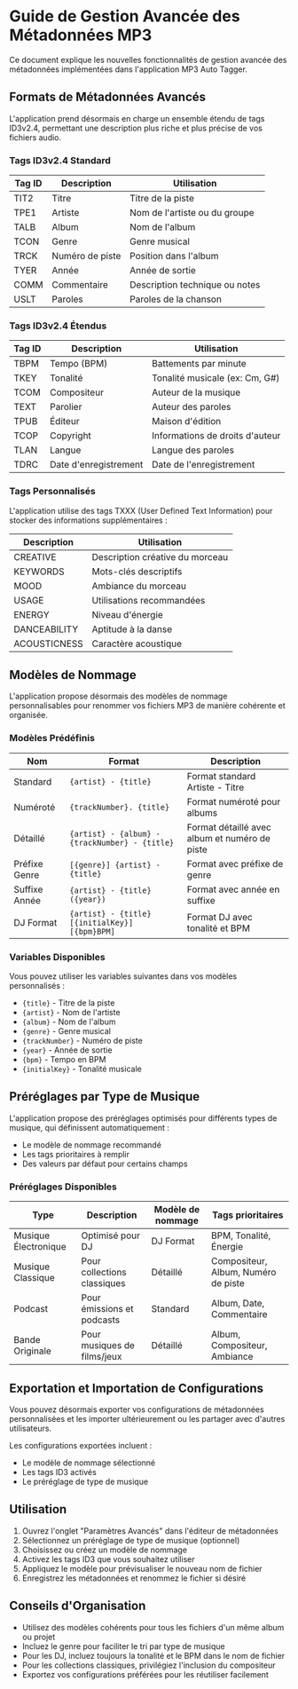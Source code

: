 # Guide de Gestion Avancée des Métadonnées MP3

Ce document explique les nouvelles fonctionnalités de gestion avancée des métadonnées implémentées dans l'application MP3 Auto Tagger.

## Formats de Métadonnées Avancés

L'application prend désormais en charge un ensemble étendu de tags ID3v2.4, permettant une description plus riche et plus précise de vos fichiers audio.

### Tags ID3v2.4 Standard

| Tag ID | Description | Utilisation |
|--------|-------------|-------------|
| TIT2   | Titre       | Titre de la piste |
| TPE1   | Artiste     | Nom de l'artiste ou du groupe |
| TALB   | Album       | Nom de l'album |
| TCON   | Genre       | Genre musical |
| TRCK   | Numéro de piste | Position dans l'album |
| TYER   | Année       | Année de sortie |
| COMM   | Commentaire | Description technique ou notes |
| USLT   | Paroles     | Paroles de la chanson |

### Tags ID3v2.4 Étendus

| Tag ID | Description | Utilisation |
|--------|-------------|-------------|
| TBPM   | Tempo (BPM) | Battements par minute |
| TKEY   | Tonalité    | Tonalité musicale (ex: Cm, G#) |
| TCOM   | Compositeur | Auteur de la musique |
| TEXT   | Parolier    | Auteur des paroles |
| TPUB   | Éditeur     | Maison d'édition |
| TCOP   | Copyright   | Informations de droits d'auteur |
| TLAN   | Langue      | Langue des paroles |
| TDRC   | Date d'enregistrement | Date de l'enregistrement |

### Tags Personnalisés

L'application utilise des tags TXXX (User Defined Text Information) pour stocker des informations supplémentaires :

| Description | Utilisation |
|-------------|-------------|
| CREATIVE    | Description créative du morceau |
| KEYWORDS    | Mots-clés descriptifs |
| MOOD        | Ambiance du morceau |
| USAGE       | Utilisations recommandées |
| ENERGY      | Niveau d'énergie |
| DANCEABILITY | Aptitude à la danse |
| ACOUSTICNESS | Caractère acoustique |

## Modèles de Nommage

L'application propose désormais des modèles de nommage personnalisables pour renommer vos fichiers MP3 de manière cohérente et organisée.

### Modèles Prédéfinis

| Nom | Format | Description |
|-----|--------|-------------|
| Standard | `{artist} - {title}` | Format standard Artiste - Titre |
| Numéroté | `{trackNumber}. {title}` | Format numéroté pour albums |
| Détaillé | `{artist} - {album} - {trackNumber} - {title}` | Format détaillé avec album et numéro de piste |
| Préfixe Genre | `[{genre}] {artist} - {title}` | Format avec préfixe de genre |
| Suffixe Année | `{artist} - {title} ({year})` | Format avec année en suffixe |
| DJ Format | `{artist} - {title} [{initialKey}][{bpm}BPM]` | Format DJ avec tonalité et BPM |

### Variables Disponibles

Vous pouvez utiliser les variables suivantes dans vos modèles personnalisés :

- `{title}` - Titre de la piste
- `{artist}` - Nom de l'artiste
- `{album}` - Nom de l'album
- `{genre}` - Genre musical
- `{trackNumber}` - Numéro de piste
- `{year}` - Année de sortie
- `{bpm}` - Tempo en BPM
- `{initialKey}` - Tonalité musicale

## Préréglages par Type de Musique

L'application propose des préréglages optimisés pour différents types de musique, qui définissent automatiquement :

- Le modèle de nommage recommandé
- Les tags prioritaires à remplir
- Des valeurs par défaut pour certains champs

### Préréglages Disponibles

| Type | Description | Modèle de nommage | Tags prioritaires |
|------|-------------|-------------------|-------------------|
| Musique Électronique | Optimisé pour DJ | DJ Format | BPM, Tonalité, Énergie |
| Musique Classique | Pour collections classiques | Détaillé | Compositeur, Album, Numéro de piste |
| Podcast | Pour émissions et podcasts | Standard | Album, Date, Commentaire |
| Bande Originale | Pour musiques de films/jeux | Détaillé | Album, Compositeur, Ambiance |

## Exportation et Importation de Configurations

Vous pouvez désormais exporter vos configurations de métadonnées personnalisées et les importer ultérieurement ou les partager avec d'autres utilisateurs.

Les configurations exportées incluent :
- Le modèle de nommage sélectionné
- Les tags ID3 activés
- Le préréglage de type de musique

## Utilisation

1. Ouvrez l'onglet "Paramètres Avancés" dans l'éditeur de métadonnées
2. Sélectionnez un préréglage de type de musique (optionnel)
3. Choisissez ou créez un modèle de nommage
4. Activez les tags ID3 que vous souhaitez utiliser
5. Appliquez le modèle pour prévisualiser le nouveau nom de fichier
6. Enregistrez les métadonnées et renommez le fichier si désiré

## Conseils d'Organisation

- Utilisez des modèles cohérents pour tous les fichiers d'un même album ou projet
- Incluez le genre pour faciliter le tri par type de musique
- Pour les DJ, incluez toujours la tonalité et le BPM dans le nom de fichier
- Pour les collections classiques, privilégiez l'inclusion du compositeur
- Exportez vos configurations préférées pour les réutiliser facilement